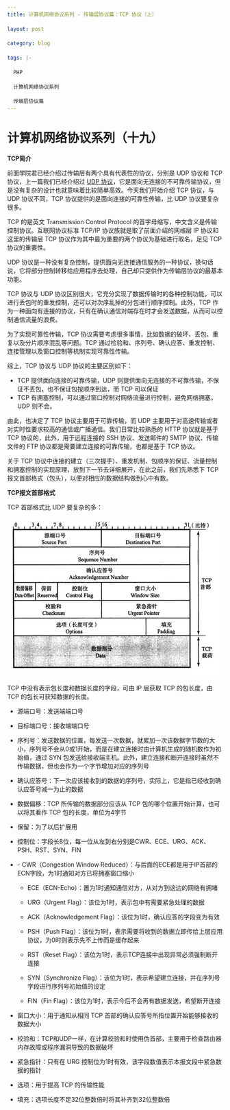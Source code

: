 ```yaml
---
title: 计算机网络协议系列 - 传输层协议篇：TCP 协议（上）

layout: post

category: blog

tags: |-

  PHP

  计算机网络协议系列
  
  传输层协议篇
---
```




# 计算机网络协议系列（十九）

**TCP简介**

前面学院君已经介绍过传输层有两个具有代表性的协议，分别是 UDP 协议和 TCP 协议，上一篇我们已经介绍过 [UDP 协议](https://articles.zsxq.com/id_79wai65jxf26.html)，它是面向无连接的不可靠传输协议，但是没有复杂的设计也就意味着比较简单高效。今天我们开始介绍 TCP 协议，与 UDP 协议不同，TCP 协议提供的是面向连接的可靠性传输，比 UDP 协议要复杂很多。

TCP 的是英文 Transmission Control Protocol 的首字母缩写，中文含义是传输控制协议。互联网协议标准 TCP/IP 协议族就是取了前面介绍的网络层 IP 协议和这里的传输层 TCP 协议作为其中最为重要的两个协议为基础进行取名，足见 TCP 协议的重要性。

UDP 协议是一种没有复杂控制，提供面向无连接通信服务的一种协议，换句话说，它将部分控制转移给应用程序去处理，自己却只提供作为传输层协议的最基本功能。

TCP 协议与 UDP 协议区别很大，它充分实现了数据传输时的各种控制功能，可以进行丢包时的重发控制，还可以对次序乱掉的分包进行顺序控制。此外，TCP 作为一种面向有连接的协议，只有在确认通信对端存在时才会发送数据，从而可以控制通信流量的浪费。

为了实现可靠性传输，TCP 协议需要考虑很多事情，比如数据的破坏、丢包、重复以及分片顺序混乱等问题。TCP 通过检验和、序列号、确认应答、重发控制、连接管理以及窗口控制等机制实现可靠性传输。

综上，TCP 协议与 UDP 协议的主要区别如下：

- TCP 提供面向连接的可靠传输，UDP 则提供面向无连接的不可靠传输，不保证不丢包，也不保证包按顺序到达，而 TCP 可以保证
- TCP 有拥塞控制，可以通过窗口控制对网络流量进行控制，避免网络拥塞，UDP 则不会。

由此，也决定了 TCP 协议主要用于可靠传输，而 UDP 主要用于对高速传输或者对实时性要求较高的通信或广播通信。我们日常比较熟悉的 HTTP 协议就是基于 TCP 协议的，此外，用于远程连接的 SSH 协议、发送邮件的 SMTP 协议、传输文件的 FTP 协议都是需要建立连接的可靠传输，也都是基于 TCP 协议。

关于 TCP 协议中连接的建立（三次握手）、重发机制、包顺序的保证、流量控制和拥塞控制的实现原理，放到下一节去详细展开，在此之前，我们先熟悉下 TCP 报文首部格式（包头），以便对相应的数据结构做到心中有数。

**TCP报文首部格式**

TCP 首部格式比 UDP 要复杂的多：

![img](/assets/post/b191a8936bfce0cda51681f71e24a7580c489254176f23df6a72b83521e5a1db.png)

TCP 中没有表示包长度和数据长度的字段，可由 IP 层获取 TCP 的包长度，由 TCP 的包长可获知数据的长度。



- 源端口号：发送端端口号

- 目标端口号：接收端端口号

- 序列号：发送数据的位置，每发送一次数据，就累加一次该数据字节数的大小，序列号不会从0或1开始，而是在建立连接时由计算机生成的随机数作为初始值，通过 SYN 包发送给接收端主机。此外，建立连接和断开连接时虽然不传输数据，但也会作为一个字节增加对应的序列号

- 确认应答号：下一次应该接收到的数据的序列号，实际上，它是指已经收到确认应答号减一为止的数据

- 数据偏移：TCP 所传输的数据部分应该从 TCP 包的哪个位置开始计算，也可以将其看作 TCP 包的长度，单位为4字节

- 保留：为了以后扩展用

- 控制位：字段长8位，每一位从左到右分别是CWR、ECE、URG、ACK、PSH、RST、SYN、FIN

- \- CWR（Congestion Window Reduced）：与后面的ECE都是用于IP首部的ECN字段，为1时通知对方已将拥塞窗口缩小

    - ECE（ECN-Echo）：置为1时通知通信对方，从对方到这边的网络有拥堵

    - URG（Urgent Flag）：该位为1时，表示包中有需要紧急处理的数据

    - ACK（Acknowledgement Flag）：该位为1时，确认应答的字段变为有效

    - PSH（Push Flag）：该位为1时，表示需要将收到的数据立即传给上层应用协议，为0时则表示先不上传而是缓存起来

    - RST（Reset Flag）：该位为1时，表示TCP连接中出现异常必须强制断开连接

    - SYN（Synchronize Flag）：该位为1时，表示希望建立连接，并在序列号字段进行序列号初始值的设定

  - FIN（Fin Flag）：该位为1时，表示今后不会再有数据发送，希望断开连接

- 窗口大小：用于通知从相同 TCP 首部的确认应答号所指位置开始能够接收的数据大小
- 校验和：TCP和UDP一样，在计算校验和时使用伪首部，主要用于检查路由器内存故障或程序漏洞导致的数据破坏
- 紧急指针：只有在 URG 控制位为1时有效，该字段数值表示本报文段中紧急数据的指针
- 选项：用于提高 TCP 的传输性能
- 填充：选项长度不足32位整数倍时将其补齐到32位整数倍